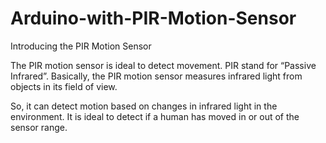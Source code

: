 # Arduino-with-PIR-Motion-Sensor
Introducing the PIR Motion Sensor


The PIR motion sensor is ideal to detect movement. PIR stand for “Passive Infrared”. Basically, the PIR motion sensor measures infrared light from objects in its field of view.

So, it can detect motion based on changes in infrared light in the environment. It is ideal to detect if a human has moved in or out of the sensor range.
